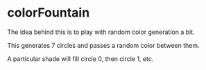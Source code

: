 # colorFountain

The idea behind this is to play with random color generation a bit. 

This generates 7 circles and passes a random color between them.  

A particular shade will fill circle 0, then circle 1, etc. 
